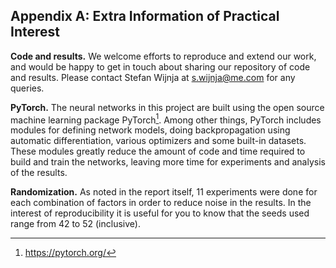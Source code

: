 ## Appendix A: Extra Information of Practical Interest

__Code and results.__ We welcome efforts to reproduce and extend our work, and
would be happy to get in touch about sharing our repository of code and
results. Please contact Stefan Wijnja at s.wijnja@me.com for any queries.

__PyTorch.__ The neural networks in this project are built using the open
source machine learning package PyTorch[^1]. Among other things, PyTorch
includes modules for defining network models, doing backpropagation using
automatic differentiation, various optimizers and some built-in datasets. These
modules greatly reduce the amount of code and time required to build and train
the networks, leaving more time for experiments and analysis of the results.

[^1]: https://pytorch.org/

__Randomization.__ As noted in the report itself, 11 experiments were done for
each combination of factors in order to reduce noise in the results. In the
interest of reproducibility it is useful for you to know that the seeds used
range from 42 to 52 (inclusive).
